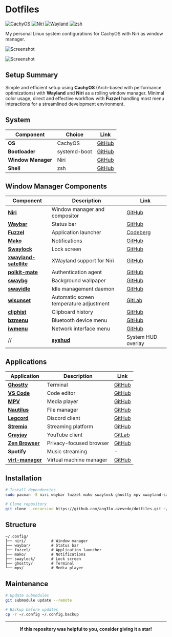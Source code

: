 # Dotfiles

[![CachyOS](https://img.shields.io/badge/OS-CachyOS-blue?style=flat-square&logo=archlinux)](https://cachyos.org/)
[![Niri](https://img.shields.io/badge/WM-Niri-purple?style=flat-square)](https://github.com/smithay/niri)
[![Wayland](https://img.shields.io/badge/Display-Wayland-green?style=flat-square)](https://wayland.freedesktop.org/)
[![zsh](https://img.shields.io/badge/Shell-zsh-orange?style=flat-square&logo=gnu-bash)](https://www.zsh.org/)

My personal Linux system configurations for CachyOS with Niri as window manager.

![Screenshot](https://github.com/user-attachments/assets/41f27464-a888-48be-840e-224584a6bc45)

![Screenshot](https://github.com/user-attachments/assets/4283a0c9-5b2b-4d75-9fc0-090fb4ba83ec)

## Setup Summary

Simple and efficient setup using **CachyOS** (Arch-based with performance optimizations) with **Wayland** and **Niri** as a rolling window manager. Minimal color usage, direct and effective workflow with **Fuzzel** handling most menu interactions for a streamlined development environment.

## System

| Component | Choice | Link |
|-----------|--------|------|
| **OS** | CachyOS | [GitHub](https://github.com/CachyOS/linux-cachyos) |
| **Bootloader** | systemd-boot | [GitHub](https://github.com/systemd/systemd) |
| **Window Manager** | Niri | [GitHub](https://github.com/YaLTeR/niri) |
| **Shell** | zsh | [GitHub](https://github.com/zsh-users/zsh) |

## Window Manager Components

| Component | Description | Link |
|-----------|-------------|------|
| **[Niri](https://github.com/YaLTeR/niri)** | Window manager and compositor | [GitHub](https://github.com/YaLTeR/niri) |
| **[Waybar](https://github.com/Alexays/Waybar)** | Status bar | [GitHub](https://github.com/Alexays/Waybar) |
| **[Fuzzel](https://codeberg.org/dnkl/fuzzel)** | Application launcher | [Codeberg](https://codeberg.org/dnkl/fuzzel) |
| **[Mako](https://github.com/emersion/mako)** | Notifications | [GitHub](https://github.com/emersion/mako) |
| **[Swaylock](https://github.com/swaywm/swaylock)** | Lock screen | [GitHub](https://github.com/swaywm/swaylock) |
| **[xwayland-satellite](https://github.com/Supreeeme/xwayland-satellite)** | XWayland support for Niri | [GitHub](https://github.com/Supreeeme/xwayland-satellite) |
| **[polkit-mate](https://github.com/mate-desktop/mate-polkit)** | Authentication agent | [GitHub](https://github.com/mate-desktop/mate-polkit) |
| **[swaybg](https://github.com/swaywm/swaybg)** | Background wallpaper | [GitHub](https://github.com/swaywm/swaybg) |
| **[swayidle](https://github.com/swaywm/swayidle)** | Idle management daemon | [GitHub](https://github.com/swaywm/swayidle) |
| **[wlsunset](https://gitlab.com/chinstrap/wlsunset)** | Automatic screen temperature adjustment | [GitLab](https://gitlab.com/chinstrap/wlsunset) |
| **[cliphist](https://github.com/sentriz/cliphist)** | Clipboard history | [GitHub](https://github.com/sentriz/cliphist) |
| **[bzmenu](https://github.com/e-tho/bzmenu)** | Bluetooth device menu | [GitHub](https://github.com/e-tho/bzmenu) |
| **[iwmenu](https://github.com/e-tho/iwmenu)** | Network interface menu | [GitHub](https://github.com/e-tho/iwmenu) |
//| **[syshud](https://github.com/System64fumo/syshud)** | System HUD overlay | [GitHub](https://github.com/System64fumo/syshud) |

## Applications

| Application | Description | Link |
|-------------|-------------|------|
| **[Ghostty](https://github.com/mitchellh/ghostty)** | Terminal | [GitHub](https://github.com/mitchellh/ghostty) |
| **[VS Code](https://code.visualstudio.com/)** | Code editor | [GitHub](https://github.com/microsoft/vscode) |
| **[MPV](https://mpv.io/)** | Media player | [GitHub](https://github.com/mpv-player/mpv) |
| **[Nautilus](https://wiki.gnome.org/Apps/Files)** | File manager | [GitHub](https://github.com/GNOME/nautilus) |
| **[Legcord](https://github.com/legcord/legcord)** | Discord client | [GitHub](https://github.com/legcord/legcord) |
| **[Stremio](https://www.stremio.com/)** | Streaming platform | [GitHub](https://github.com/Stremio/stremio-shell) |
| **[Grayjay](https://gitlab.futo.org/videostreaming/Grayjay.Desktop)** | YouTube client | [GitLab](https://gitlab.futo.org/videostreaming/Grayjay.Desktop) |
| **[Zen Browser](https://github.com/zen-browser/desktop)** | Privacy-focused browser | [GitHub](https://github.com/zen-browser/desktop) |
| **Spotify** | Music streaming | - |
| **[virt-manager](https://github.com/virt-manager/virt-manager)** | Virtual machine manager | [GitHub](https://github.com/virt-manager/virt-manager) |

## Installation

```bash
# Install dependencies
sudo pacman -S niri waybar fuzzel mako swaylock ghostty mpv xwayland-satellite polkit-mate swaybg swayidle wl-clipboard wlsunset cliphist bzmenu iwmenu syshud

# Clone repository
git clone --recursive https://github.com/ang3lo-azevedo/dotfiles.git ~/.config
```

## Structure

```
~/.config/
├── niri/           # Window manager
├── waybar/         # Status bar
├── fuzzel/         # Application launcher
├── mako/           # Notifications
├── swaylock/       # Lock screen
├── ghostty/        # Terminal
└── mpv/            # Media player
```

## Maintenance

```bash
# Update submodules
git submodule update --remote

# Backup before updates
cp -r ~/.config ~/.config.backup
```

---

<div align="center">

**If this repository was helpful to you, consider giving it a star!**

</div>
